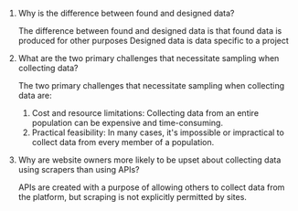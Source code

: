 1. Why is the difference between found and designed data?

    The difference between found and designed data is that found data is produced for other purposes
    Designed data is data specific to a project


2. What are the two primary challenges that necessitate sampling when collecting data? 

    The two primary challenges that necessitate sampling when collecting data are:
    1. Cost and resource limitations: Collecting data from an entire population can be expensive and time-consuming.
    2. Practical feasibility: In many cases, it's impossible or impractical to collect data from every member of a population.

3. Why are website owners more likely to be upset about collecting data using scrapers than using APIs? 

    APIs are created with a purpose of allowing others to collect data from the platform, but scraping is not explicitly permitted by sites. 